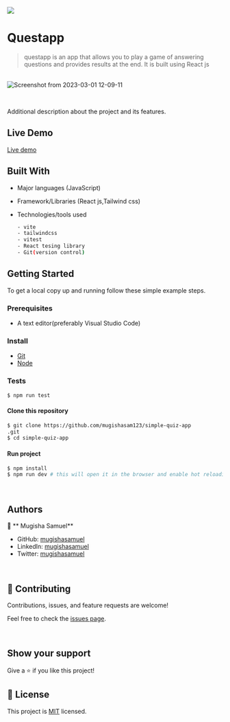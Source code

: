 ![](https://img.shields.io/badge/Questapp-blue)

# Questapp

> questapp is an app that allows you to play a game of answering questions and provides results at the end. It is built using React js

<br/>![Screenshot from 2023-03-01 12-09-11](https://user-images.githubusercontent.com/90524466/222110273-0e49db2c-5229-4622-9653-63b500d22e77.png)


<br/>


Additional description about the project and its features.

## Live Demo

[Live demo](https://simple-quiz-app42.netlify.app/)

## Built With

- Major languages (JavaScript)
- Framework/Libraries (React js,Tailwind css)
- Technologies/tools used

  ```bash
  - vite
  - tailwindcss
  - vitest
  - React tesing library
  - Git(version control)

  ```

## Getting Started

To get a local copy up and running follow these simple example steps.

### Prerequisites

- A text editor(preferably Visual Studio Code)

### Install

- [Git](https://git-scm.com/downloads)
- [Node](https://nodejs.org/en/download/)

### Tests

```bash
$ npm run test

```

#### Clone this repository

```bash
$ git clone https://github.com/mugishasam123/simple-quiz-app
.git
$ cd simple-quiz-app
```

#### Run project

```bash
$ npm install
$ npm run dev # this will open it in the browser and enable hot reloading
```

<br>

## Authors

👤 ** Mugisha Samuel**

- GitHub: [mugishasamuel](https://github.com/mugishasam123)
- LinkedIn: [mugishasamuel](https://www.linkedin.com/in/mugisha-samuel-55a905208/)
- Twitter: [mugishasamuel](https://twitter.com/mugishasamuel42/)

<br>

## 🤝 Contributing

Contributions, issues, and feature requests are welcome!

Feel free to check the [issues page](https://github.com/mugishasam123/simple-quiz-app/issues).

<br>

## Show your support

Give a ⭐️ if you like this project!

## 📝 License

This project is [MIT](https://opensource.org/licenses/MIT) licensed.

